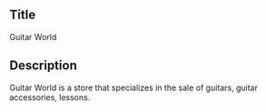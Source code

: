 ## Title
Guitar World

## Description
Guitar World is a store that specializes in the sale of guitars, guitar accessories, lessons.
